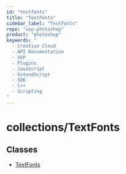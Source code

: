 ```yaml
---
id: "textfonts"
title: "TextFonts"
sidebar_label: "TextFonts"
repo: "uxp-photoshop"
product: "photoshop"
keywords: "
  - Creative Cloud
  - API Documentation
  - UXP
  - Plugins
  - JavaScript
  - ExtendScript
  - SDK
  - C++
  - Scripting
"
---
```


# collections/TextFonts

## Classes

- [TextFonts](/ps_reference/classes/textfonts/)
